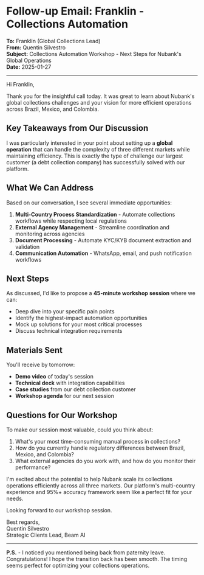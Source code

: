 # Follow-up Email: Franklin - Collections Automation

**To:** Franklin (Global Collections Lead)  
**From:** Quentin Silvestro  
**Subject:** Collections Automation Workshop - Next Steps for Nubank's Global Operations  
**Date:** 2025-01-27

---

Hi Franklin,

Thank you for the insightful call today. It was great to learn about Nubank's global collections challenges and your vision for more efficient operations across Brazil, Mexico, and Colombia.

## Key Takeaways from Our Discussion

I was particularly interested in your point about setting up a **global operation** that can handle the complexity of three different markets while maintaining efficiency. This is exactly the type of challenge our largest customer (a debt collection company) has successfully solved with our platform.

## What We Can Address

Based on our conversation, I see several immediate opportunities:

1. **Multi-Country Process Standardization** - Automate collections workflows while respecting local regulations
2. **External Agency Management** - Streamline coordination and monitoring across agencies
3. **Document Processing** - Automate KYC/KYB document extraction and validation
4. **Communication Automation** - WhatsApp, email, and push notification workflows

## Next Steps

As discussed, I'd like to propose a **45-minute workshop session** where we can:
- Deep dive into your specific pain points
- Identify the highest-impact automation opportunities
- Mock up solutions for your most critical processes
- Discuss technical integration requirements

## Materials Sent

You'll receive by tomorrow:
- **Demo video** of today's session
- **Technical deck** with integration capabilities
- **Case studies** from our debt collection customer
- **Workshop agenda** for our next session

## Questions for Our Workshop

To make our session most valuable, could you think about:
1. What's your most time-consuming manual process in collections?
2. How do you currently handle regulatory differences between Brazil, Mexico, and Colombia?
3. What external agencies do you work with, and how do you monitor their performance?

I'm excited about the potential to help Nubank scale its collections operations efficiently across all three markets. Our platform's multi-country experience and 95%+ accuracy framework seem like a perfect fit for your needs.

Looking forward to our workshop session.

Best regards,  
Quentin Silvestro  
Strategic Clients Lead, Beam AI

---

**P.S.** - I noticed you mentioned being back from paternity leave. Congratulations! I hope the transition back has been smooth. The timing seems perfect for optimizing your collections operations.
